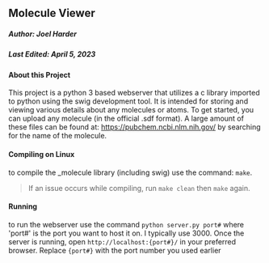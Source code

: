 ## Molecule Viewer
##### Author: Joel Harder
##### Last Edited: April 5, 2023

#### About this Project

This project is a python 3 based webserver that utilizes a c library imported to python using the 
swig development tool. It is intended for storing and viewing various details about any molecules or atoms. 
To get started, you can upload any molecule (in the official .sdf format). A large amount of these files 
can be found at: https://pubchem.ncbi.nlm.nih.gov/ by searching for the name of the molecule.

#### Compiling on Linux
to compile the _molecule library (including swig) use the command: `make`. 
> If an issue occurs while compiling, run `make clean` then `make` again.

#### Running
to run the webserver use the command `python server.py port#` where 'port#' is the port you want to host it on. I typically use 3000.
Once the server is running, open `http://localhost:{port#}/` in your preferred browser. Replace `{port#}` with the port number you used earlier
